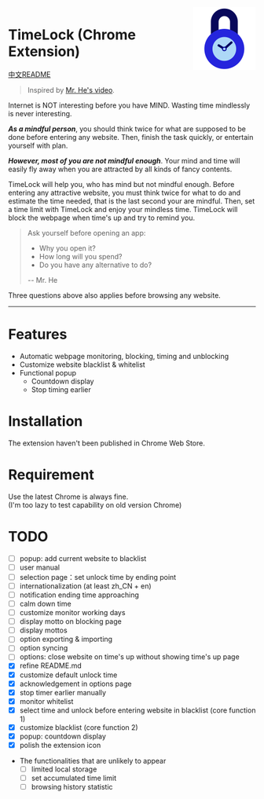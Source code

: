 <img src="./images/timelock-logo.svg" alt="Logo of the project" align="right" width="128px">

# TimeLock (Chrome Extension)

[中文README](README.zh_CN.md)

> Inspired by [Mr. He's video][mr_he_video].

Internet is NOT interesting before you have MIND. Wasting time mindlessly is never interesting.

***As a mindful person***, you should think twice for what are supposed to be done before entering any website. Then, finish the task quickly, or entertain yourself with plan.

***However, most of you are not mindful enough***. Your mind and time will easily fly away when you are attracted by all kinds of fancy contents. 

TimeLock will help you, who has mind but not mindful enough. Before entering any attractive website, you must think twice for what to do and estimate the time needed, that is the last second your are mindful. Then, set a time limit with TimeLock and enjoy your mindless time. TimeLock will block the webpage when time's up and try to remind you.

> Ask yourself before opening an app:
> - Why you open it?
> - How long will you spend?
> - Do you have any alternative to do?
> 
> -- Mr. He

Three questions above also applies before browsing any website.

---

# Features
- Automatic webpage monitoring, blocking, timing and unblocking
- Customize website blacklist & whitelist
- Functional popup
  - Countdown display
  - Stop timing earlier

# Installation

The extension haven't been published in Chrome Web Store.

# Requirement

Use the latest Chrome is always fine.  
(I'm too lazy to test capability on old version Chrome)

# TODO

- [ ] popup: add current website to blacklist
- [ ] user manual
- [ ] selection page：set unlock time by ending point
- [ ] internationalization (at least zh_CN + en)
- [ ] notification ending time approaching
- [ ] calm down time
- [ ] customize monitor working days
- [ ] display motto on blocking page
- [ ] display mottos
- [ ] option exporting & importing
- [ ] option syncing
- [ ] options: close website on time's up without showing time's up page
- [x] refine README.md
- [x] customize default unlock time
- [x] acknowledgement in options page
- [x] stop timer earlier manually
- [x] monitor whitelist
- [x] select time and unlock before entering website in blacklist (core function 1)
- [x] customize blacklist (core function 2)
- [x] popup: countdown display
- [x] polish the extension icon
- The functionalities that are unlikely to appear
  - [ ] limited local storage
  - [ ] set accumulated time limit
  - [ ] browsing history statistic

[mr_he_channel]: https://www.youtube.com/c/hetongxue
[mr_he_video]: https://www.youtube.com/watch?v=mCEjEkgU1AA
[mr_he_app]: http://download.yitangyx.cn/test/student-he/new.html?202001
